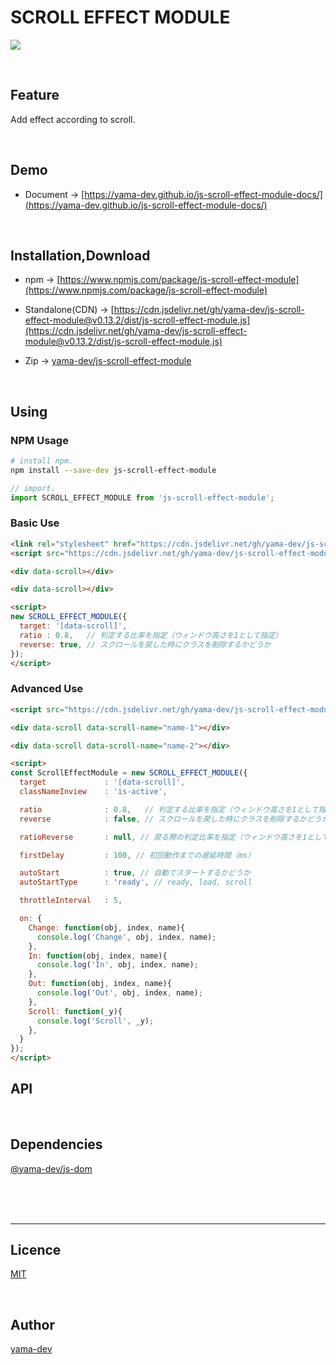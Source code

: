 # SCROLL EFFECT MODULE

[![](https://img.shields.io/github/release/yama-dev/js-scroll-effect-module.svg)](https://github.com/yama-dev/js-scroll-effect-module/releases/latest)

<br>

## Feature

Add effect according to scroll.

<br>

## Demo

- Document -> [https://yama-dev.github.io/js-scroll-effect-module-docs/](https://yama-dev.github.io/js-scroll-effect-module-docs/)

<br>

## Installation,Download

- npm -> [https://www.npmjs.com/package/js-scroll-effect-module](https://www.npmjs.com/package/js-scroll-effect-module)

- Standalone(CDN) -> [https://cdn.jsdelivr.net/gh/yama-dev/js-scroll-effect-module@v0.13.2/dist/js-scroll-effect-module.js](https://cdn.jsdelivr.net/gh/yama-dev/js-scroll-effect-module@v0.13.2/dist/js-scroll-effect-module.js)

- Zip -> [yama-dev/js-scroll-effect-module](https://github.com/yama-dev/js-scroll-effect-module/releases/latest)

<br>

## Using

### NPM Usage

``` bash
# install npm.
npm install --save-dev js-scroll-effect-module
```

``` javascript
// import.
import SCROLL_EFFECT_MODULE from 'js-scroll-effect-module';
```

### Basic Use

``` html
<link rel="stylesheet" href="https://cdn.jsdelivr.net/gh/yama-dev/js-scroll-effect-module/examples/scroll-effect-module.css">
<script src="https://cdn.jsdelivr.net/gh/yama-dev/js-scroll-effect-module/dist/js-scroll-effect-module.js"></script>

<div data-scroll></div>

<div data-scroll></div>

<script>
new SCROLL_EFFECT_MODULE({
  target: '[data-scroll]',
  ratio : 0.8,   // 判定する比率を指定（ウィンドウ高さを1として指定）
  reverse: true, // スクロールを戻した時にクラスを削除するかどうか
});
</script>
```

### Advanced Use

``` html
<script src="https://cdn.jsdelivr.net/gh/yama-dev/js-scroll-effect-module/dist/js-scroll-effect-module.js"></script>

<div data-scroll data-scroll-name="name-1"></div>

<div data-scroll data-scroll-name="name-2"></div>

<script>
const ScrollEffectModule = new SCROLL_EFFECT_MODULE({
  target             : '[data-scroll]',
  classNameInview    : 'is-active',

  ratio              : 0.8,   // 判定する比率を指定（ウィンドウ高さを1として指定）
  reverse            : false, // スクロールを戻した時にクラスを削除するかどうか

  ratioReverse       : null, // 戻る際の判定比率を指定（ウィンドウ高さを1として指定）

  firstDelay         : 100, // 初回動作までの遅延時間（ms）

  autoStart          : true, // 自動でスタートするかどうか
  autoStartType      : 'ready', // ready, load, scroll

  throttleInterval   : 5,

  on: {
    Change: function(obj, index, name){
      console.log('Change', obj, index, name);
    },
    In: function(obj, index, name){
      console.log('In', obj, index, name);
    },
    Out: function(obj, index, name){
      console.log('Out', obj, index, name);
    },
    Scroll: function(_y){
      console.log('Scroll', _y);
    },
  }
});
</script>
```

## API

<br>

## Dependencies

[@yama-dev/js-dom](https://github.com/yama-dev/js-dom)

<br><br><br>

---

## Licence

[MIT](https://github.com/yama-dev/js-scroll-effect-module/blob/master/LICENSE)

<br>

## Author

[yama-dev](https://github.com/yama-dev)

